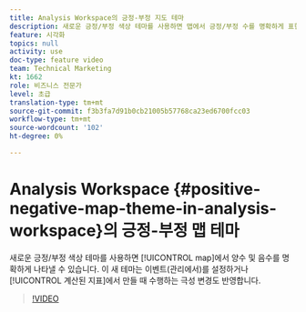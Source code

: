 ```yaml
---
title: Analysis Workspace의 긍정-부정 지도 테마
description: 새로운 긍정/부정 색상 테마를 사용하면 맵에서 긍정/부정 수를 명확하게 표현할 수 있습니다. 이 새 테마는 이벤트(관리에서)를 설정하거나 계산된 지표로 만들 때 발생하는 모든 극성 변경 사항도 반영합니다.
feature: 시각화
topics: null
activity: use
doc-type: feature video
team: Technical Marketing
kt: 1662
role: 비즈니스 전문가
level: 초급
translation-type: tm+mt
source-git-commit: f3b3fa7d91b0cb21005b57768ca23ed6700fcc03
workflow-type: tm+mt
source-wordcount: '102'
ht-degree: 0%

---
```



# Analysis Workspace {#positive-negative-map-theme-in-analysis-workspace}의 긍정-부정 맵 테마

새로운 긍정/부정 색상 테마를 사용하면 [!UICONTROL map]에서 양수 및 음수를 명확하게 나타낼 수 있습니다. 이 새 테마는 이벤트(관리에서)를 설정하거나 [!UICONTROL 계산된 지표]에서 만들 때 수행하는 극성 변경도 반영합니다.

>[!VIDEO](https://video.tv.adobe.com/v/23127/?quality=12)
